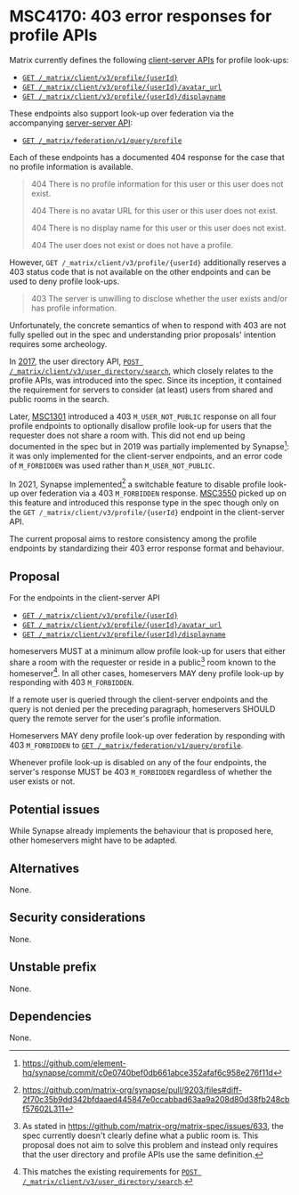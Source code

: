 # MSC4170: 403 error responses for profile APIs

Matrix currently defines the following [client-server APIs] for profile look-ups:

- [`GET /_matrix/client/v3/profile/{userId}`]
- [`GET /_matrix/client/v3/profile/{userId}/avatar_url`]
- [`GET /_matrix/client/v3/profile/{userId}/displayname`]

These endpoints also support look-up over federation via the accompanying
[server-server API]:

- [`GET /_matrix/federation/v1/query/profile`]

Each of these endpoints has a documented 404 response for the case that no profile
information is available.

> 404 	There is no profile information for this user or this user does not exist.
>
> 404 	There is no avatar URL for this user or this user does not exist.
>
> 404 	There is no display name for this user or this user does not exist.
>
> 404 	The user does not exist or does not have a profile.

However, `GET /_matrix/client/v3/profile/{userId}` additionally reserves a 403
status code that is not available on the other endpoints and can be used to deny
profile look-ups.

> 403 	The server is unwilling to disclose whether the user exists and/or has profile information.

Unfortunately, the concrete semantics of when to respond with 403 are not fully
spelled out in the spec and understanding prior proposals' intention requires some
archeology.

In [2017], the user directory API, [`POST /_matrix/client/v3/user_directory/search`],
which closely relates to the profile APIs, was introduced into the spec. Since its
inception, it contained the requirement for servers to consider (at least) users from
shared and public rooms in the search.

Later, [MSC1301] introduced a 403 `M_USER_NOT_PUBLIC` response on all four profile
endpoints to optionally disallow profile look-up for users that the requester does
not share a room with. This did not end up being documented in the spec but in 2019
was partially implemented by Synapse[^1]: it was only implemented for the client-server
endpoints, and an error code of `M_FORBIDDEN` was used rather than `M_USER_NOT_PUBLIC`.

In 2021, Synapse implemented[^2] a switchable feature to disable profile look-up
over federation via a 403 `M_FORBIDDEN` response. [MSC3550] picked up on this
feature and introduced this response type in the spec though only on the
`GET /_matrix/client/v3/profile/{userId}` endpoint in the client-server API.

The current proposal aims to restore consistency among the profile endpoints
by standardizing their 403 error response format and behaviour.


## Proposal

For the endpoints in the client-server API

- [`GET /_matrix/client/v3/profile/{userId}`]
- [`GET /_matrix/client/v3/profile/{userId}/avatar_url`]
- [`GET /_matrix/client/v3/profile/{userId}/displayname`]

homeservers MUST at a minimum allow profile look-up for users that either share a room
with the requester or reside in a public[^3] room known to the homeserver[^4]. In all other
cases, homeservers MAY deny profile look-up by responding with 403 `M_FORBIDDEN`.

If a remote user is queried through the client-server endpoints and the query is not
denied per the preceding paragraph, homeservers SHOULD query the remote server for the
user's profile information.

Homeservers MAY deny profile look-up over federation by responding with 403 `M_FORBIDDEN`
to [`GET /_matrix/federation/v1/query/profile`].

Whenever profile look-up is disabled on any of the four endpoints, the server's
response MUST be 403 `M_FORBIDDEN` regardless of whether the user exists or not.


## Potential issues

While Synapse already implements the behaviour that is proposed here, other
homeservers might have to be adapted.


## Alternatives

None.


## Security considerations

None.


## Unstable prefix

None.


## Dependencies

None.


[^1]: https://github.com/element-hq/synapse/commit/c0e0740bef0db661abce352afaf6c958e276f11d
[^2]: https://github.com/matrix-org/synapse/pull/9203/files#diff-2f70c35b9dd342bfdaaed445847e0ccabbad63aa9a208d80d38fb248cbf57602L311
[^3]: As stated in https://github.com/matrix-org/matrix-spec/issues/633, the spec currently
      doesn't clearly define what a public room is. This proposal does not aim to solve this
      problem and instead only requires that the user directory and profile APIs use the same
      definition.
[^4]: This matches the existing requirements for [`POST /_matrix/client/v3/user_directory/search`].

[`GET /_matrix/client/v3/profile/{userId}`]: https://spec.matrix.org/v1.11/client-server-api/#get_matrixclientv3profileuserid
[`GET /_matrix/client/v3/profile/{userId}/avatar_url`]: https://spec.matrix.org/v1.11/client-server-api/#get_matrixclientv3profileuseridavatar_url
[`GET /_matrix/client/v3/profile/{userId}/displayname`]: https://spec.matrix.org/v1.11/client-server-api/#get_matrixclientv3profileuseriddisplayname
[`GET /_matrix/federation/v1/query/profile`]: https://spec.matrix.org/v1.11/server-server-api/#get_matrixfederationv1queryprofile
[`POST /_matrix/client/v3/user_directory/search`]: https://spec.matrix.org/v1.11/client-server-api/#post_matrixclientv3user_directorysearch
[2017]: https://github.com/matrix-org/matrix-spec-proposals/pull/1096/files#diff-332ce28a7277b9375050644632f99c0e606acb751adc54c64c5faabf981ac7edR35
[MSC1301]: https://docs.google.com/document/d/1G7JjyTuJlZHieuAflGFWmdKyNViGGLRTWON7AMl0wrM/edit
[MSC3550]: https://github.com/matrix-org/matrix-spec-proposals/pull/3550
[client-server APIs]: https://spec.matrix.org/v1.11/client-server-api/#profiles
[server-server API]: https://spec.matrix.org/v1.11/server-server-api/#get_matrixfederationv1queryprofile
